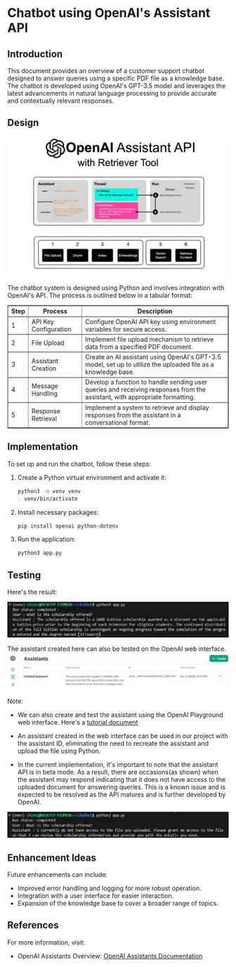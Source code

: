 # Chatbot using OpenAI's Assistant API

## Introduction

This document provides an overview of a customer support chatbot designed to answer queries  using a specific PDF file as a knowledge base. The chatbot is developed using OpenAI's GPT-3.5 model and leverages the latest advancements in natural language processing to provide accurate and contextually relevant responses.

## Design

<img src="img/design.png">

The chatbot system is designed using Python and involves integration with OpenAI's API. The process is outlined below in a tabular format:

<table border=1>
  <tr>
    <th>Step</th>
    <th>Process</th>
    <th>Description</th>
  </tr>

  <tr>
    <td>1</td>
    <td>API Key Configuration</td>
    <td>Configure OpenAI API key using environment variables for secure access.</td>
  </tr>
  <tr>
    <td>2</td>
    <td>File Upload</td>
    <td>Implement file upload mechanism to retrieve data from a specified PDF document.</td>
  </tr>
  <tr>
    <td>3</td>
    <td>Assistant Creation</td>
    <td>Create an AI assistant using OpenAI's GPT-3.5 model, set up to utilize the uploaded file as a knowledge base.</td>
  </tr>
  <tr>
    <td>4</td>
    <td>Message Handling</td>
    <td>Develop a function to handle sending user queries and receiving responses from the assistant, with appropriate formatting.</td>
  </tr>
  <tr>
    <td>5</td>
    <td>Response Retrieval</td>
    <td>Implement a system to retrieve and display responses from the assistant in a conversational format.</td>
  </tr>
</table>


## Implementation

To set up and run the chatbot, follow these steps:

1. Create a Python virtual environment and activate it:
   ```bash
   python3 -m venv venv
   . venv/bin/activate
   ```

2. Install necessary packages:
   ```bash
   pip install openai python-dotenv
   ```

3. Run the application:
   ```bash
   python3 app.py
   ```

## Testing

Here's the result:

<img src="img/output.png">

The assistant created here can also be tested on the OpenAI web interface.
<img src="img/web.png">

Note:
- We can also create and test the assistant using the OpenAI Playground web interface. Here's a [tutorial document]()
- An assistant created in the web interface can be used in our project with the assistant ID, eliminating the need to recreate the assistant and upload the file using Python.

- In the current implementation, it's important to note that the assistant API is in beta mode. As a result, there are occasions(as shown) when the assistant may respond indicating that it does not have access to the uploaded document for answering queries. This is a known issue and is expected to be resolved as the API matures and is further developed by OpenAI.

<img src="img/error.png">

## Enhancement Ideas

Future enhancements can include:
- Improved error handling and logging for more robust operation.
- Integration with a user interface for easier interaction.
- Expansion of the knowledge base to cover a broader range of topics.

## References

For more information, visit:
- OpenAI Assistants Overview: [OpenAI Assistants Documentation](https://platform.openai.com/docs/assistants/overview)